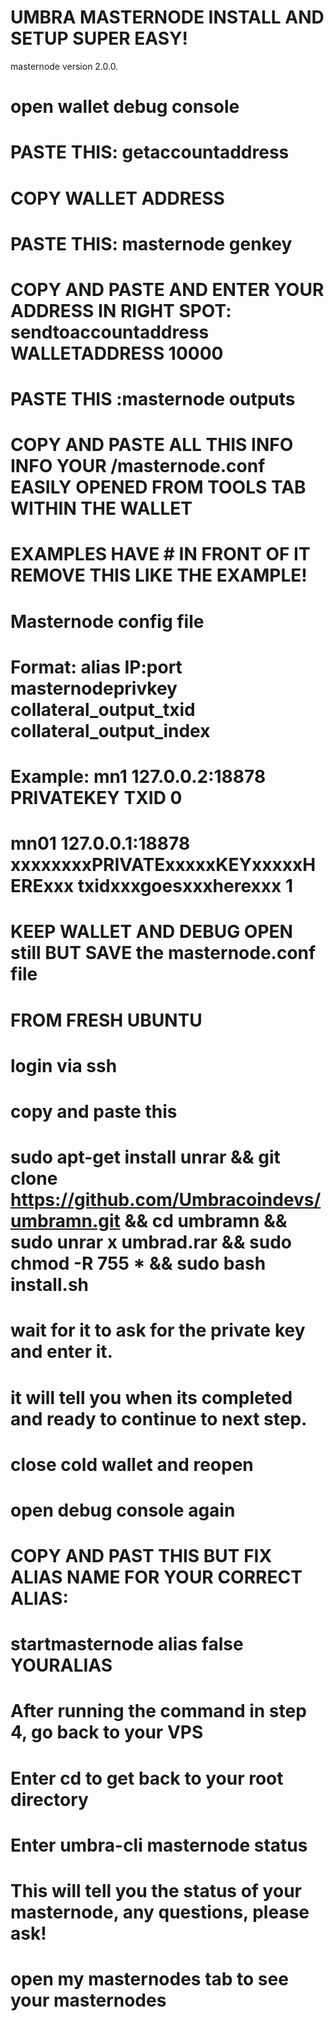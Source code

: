 # UMBRA MASTERNODE INSTALL AND SETUP SUPER EASY!
 masternode version 2.0.0.

# open wallet debug console

#  PASTE THIS: getaccountaddress
# COPY WALLET ADDRESS 
# PASTE THIS: masternode genkey
# COPY AND PASTE AND ENTER YOUR ADDRESS IN RIGHT SPOT: sendtoaccountaddress WALLETADDRESS 10000
# PASTE THIS :masternode outputs
# COPY AND PASTE ALL THIS INFO INFO YOUR /masternode.conf EASILY OPENED FROM TOOLS TAB WITHIN THE WALLET 

# EXAMPLES HAVE # IN FRONT OF IT REMOVE THIS LIKE THE EXAMPLE! 

# Masternode config file
# Format: alias IP:port masternodeprivkey collateral_output_txid collateral_output_index
# Example: mn1 127.0.0.2:18878 PRIVATEKEY TXID 0

# mn01 127.0.0.1:18878 xxxxxxxxPRIVATExxxxxKEYxxxxxHERExxx txidxxxgoesxxxherexxx 1

# KEEP WALLET AND DEBUG OPEN still BUT SAVE the masternode.conf file 

# FROM FRESH UBUNTU 

# login via ssh 

# copy and paste this 

#  sudo apt-get install unrar && git clone https://github.com/Umbracoindevs/umbramn.git && cd umbramn && sudo unrar x umbrad.rar && sudo chmod -R 755 * && sudo bash install.sh

# wait for it to ask for the private key and enter it.

# it will tell you when its completed and ready to continue to next step. 

# close cold wallet and reopen 
# open debug console again

# COPY AND PAST THIS BUT FIX ALIAS NAME FOR YOUR CORRECT ALIAS:

# startmasternode alias false YOURALIAS

# After running the command in step 4, go back to your VPS

# Enter cd to get back to your root directory

# Enter umbra-cli masternode status

# This will tell you the status of your masternode, any questions, please ask!

# open my masternodes tab to see your masternodes
